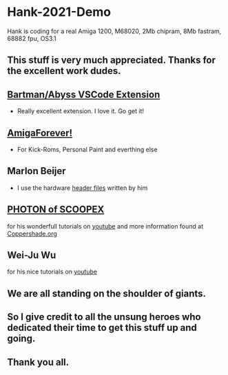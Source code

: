 # Hank-2021-Demo

Hank is coding for a real Amiga 1200, M68020, 2Mb chipram, 8Mb fastram, 68882 fpu, OS3.1

## This stuff is very much appreciated. Thanks for the excellent work dudes.

## [Bartman/Abyss VSCode Extension](https://github.com/BartmanAbyss/vscode-amiga-debug)
- Really excellent extension. I love it. Go get it!

## [AmigaForever!](https://www.amigaforever.com)
- For Kick-Roms, Personal Paint and everthing else

## Marlon Beijer
- I use the hardware [header files](https://github.com/AmigaPorts/Amiga-Scoopex-C) written by him 

## [PHOTON of SCOOPEX](http://www.scoopex1988.org/photon.html)
for his wonderfull tutorials on [youtube](https://www.youtube.com/channel/UC1lfCoAuwbQ22H-KoImEygg)
and more information found at [Coppershade.org](http://coppershade.org)

## Wei-Ju Wu 
for his nice tutorials on [youtube](https://www.youtube.com/channel/UC1lfCoAuwbQ22H-KoImEygg)

## We are all standing on the shoulder of giants. 
## So I give credit to all the unsung heroes who dedicated their time to get this stuff up and going. 
## Thank you all. 